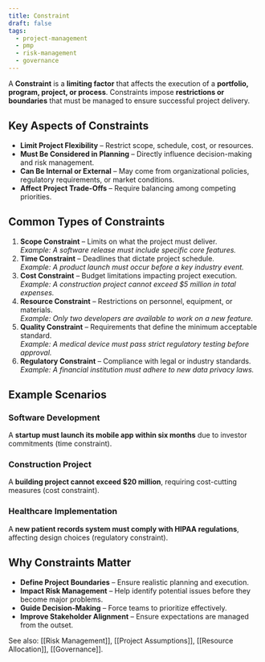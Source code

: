 ```yaml
---
title: Constraint
draft: false
tags:
  - project-management
  - pmp
  - risk-management
  - governance
---
```


A **Constraint** is a **limiting factor** that affects the execution of a **portfolio, program, project, or process**. Constraints impose **restrictions or boundaries** that must be managed to ensure successful project delivery.

## Key Aspects of Constraints
- **Limit Project Flexibility** – Restrict scope, schedule, cost, or resources.
- **Must Be Considered in Planning** – Directly influence decision-making and risk management.
- **Can Be Internal or External** – May come from organizational policies, regulatory requirements, or market conditions.
- **Affect Project Trade-Offs** – Require balancing among competing priorities.

## Common Types of Constraints
1. **Scope Constraint** – Limits on what the project must deliver.  
   *Example: A software release must include specific core features.*
2. **Time Constraint** – Deadlines that dictate project schedule.  
   *Example: A product launch must occur before a key industry event.*
3. **Cost Constraint** – Budget limitations impacting project execution.  
   *Example: A construction project cannot exceed $5 million in total expenses.*
4. **Resource Constraint** – Restrictions on personnel, equipment, or materials.  
   *Example: Only two developers are available to work on a new feature.*
5. **Quality Constraint** – Requirements that define the minimum acceptable standard.  
   *Example: A medical device must pass strict regulatory testing before approval.*
6. **Regulatory Constraint** – Compliance with legal or industry standards.  
   *Example: A financial institution must adhere to new data privacy laws.*

## Example Scenarios

### **Software Development**
A **startup must launch its mobile app within six months** due to investor commitments (time constraint).

### **Construction Project**
A **building project cannot exceed $20 million**, requiring cost-cutting measures (cost constraint).

### **Healthcare Implementation**
A **new patient records system must comply with HIPAA regulations**, affecting design choices (regulatory constraint).

## Why Constraints Matter
- **Define Project Boundaries** – Ensure realistic planning and execution.
- **Impact Risk Management** – Help identify potential issues before they become major problems.
- **Guide Decision-Making** – Force teams to prioritize effectively.
- **Improve Stakeholder Alignment** – Ensure expectations are managed from the outset.

See also: [[Risk Management]], [[Project Assumptions]], [[Resource Allocation]], [[Governance]].
